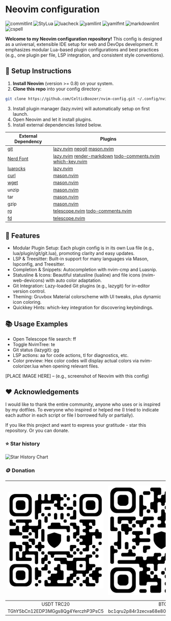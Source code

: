 # Neovim configuration

![commitlint](https://img.shields.io/github/actions/workflow/status/CelticBoozer/nvim-config/commitlint.yaml?branch=master&label=commitlint)
![StyLua](https://img.shields.io/github/actions/workflow/status/CelticBoozer/nvim-config/stylua.yaml?branch=master&label=StyLua)
![luacheck](https://img.shields.io/github/actions/workflow/status/CelticBoozer/nvim-config/luacheck.yaml?branch=master&label=luacheck)
![yamllint](https://img.shields.io/github/actions/workflow/status/CelticBoozer/nvim-config/yamllint.yaml?branch=master&label=yamllint)
![yamlfmt](https://img.shields.io/github/actions/workflow/status/CelticBoozer/nvim-config/yamlfmt.yaml?branch=master&label=yamlfmt)
![markdownlint](https://img.shields.io/github/actions/workflow/status/CelticBoozer/nvim-config/markdownlint.yaml?branch=master&label=markdownlint)
![cspell](https://img.shields.io/github/actions/workflow/status/CelticBoozer/nvim-config/cspell.yaml?branch=master&label=cspell)

**Welcome to my Neovim configuration repository!** This config is designed as a
universal, extensible IDE setup for web and DevOps development. It emphasizes
modular Lua-based plugin configurations and best practices (e.g., one plugin per
file, LSP integration, and consistent style conventions).

## 🚀 Setup Instructions

1. **Install Neovim** (version >= 0.8) on your system.
2. **Clone this repo** into your config directory:

```bash
git clone https://github.com/CelticBoozer/nvim-config.git ~/.config/nvim
```
<!-- markdownlint-disable-file MD029 -->
3. Install plugin manager (lazy.nvim) will automatically setup on first launch.
4. Open Neovim and let it install plugins.
5. Install external dependencies listed below.
<!-- markdownlint-diable-file MD013 -->
|External Dependency | Plugins |
|--------------------|---------|
| [git](https://git-scm.com/downloads) | [lazy.nvim](https://github.com/folke/lazy.nvim) [neogit](https://github.com/NeogitOrg/neogit) [mason.nvim](https://github.com/williamboman/mason.nvim) |
| [Nerd Font](https://www.nerdfonts.com/) | [lazy.nvim](https://github.com/folke/lazy.nvim) [render-markdown](https://github.com/MeanderingProgrammer/render-markdown.nvim) [todo-comments.nvim](https://github.com/folke/todo-comments.nvim) [which-key.nvim](https://github.com/folke/which-key.nvim) |
| [luarocks](https://luarocks.org/) | [lazy.nvim](https://github.com/folke/lazy.nvim) |
| [curl](https://curl.se/download.html) | [mason.nvim](https://github.com/williamboman/mason.nvim) |
| [wget](https://www.gnu.org/software/wget/) | [mason.nvim](https://github.com/williamboman/mason.nvim) |
| unzip | [mason.nvim](https://github.com/williamboman/mason.nvim) |
| tar | [mason.nvim](https://github.com/williamboman/mason.nvim) |
| gzip | [mason.nvim](https://github.com/williamboman/mason.nvim) |
| [rg](https://github.com/BurntSushi/ripgrep) | [telescope.nvim](https://github.com/nvim-telescope/telescope.nvim) [todo-comments.nvim](https://github.com/folke/todo-comments.nvim) |
| [fd](https://github.com/sharkdp/fd) | [telescope.nvim](https://github.com/nvim-telescope/telescope.nvim) |

## 🌟 Features

- Modular Plugin Setup: Each plugin config is in its own Lua file (e.g.,
lua/plugin/git/git.lua), promoting clarity and easy updates.
- LSP & Treesitter: Built-in support for many languages via Mason, lspconfig,
and Treesitter.
- Completion & Snippets: Autocompletion with nvim-cmp and Luasnip.
- Statusline & Icons: Beautiful statusline (lualine) and file icons
(nvim-web-devicons) with auto color adaptation.
- Git Integration: Lazy-loaded Git plugins (e.g., lazygit) for in-editor
version control.
- Theming: Gruvbox Material colorscheme with UI tweaks, plus dynamic icon
coloring.
- Quickkey Hints: which-key integration for discovering keybindings.

## 📚 Usage Examples
<!-- markdownlint-disable-file MD033 -->
- Open Telescope file search: <leader>ff
- Toggle NvimTree: <leader>te
- Git status (lazygit): <leader>gg
- LSP actions: <leader>aa for code actions, <leader>tl for diagnostics, etc.
- Color preview: Hex color codes will display actual colors via nvim-colorizer.lua
when opening relevant files.

[PLACE IMAGE HERE] – (e.g., screenshot of Neovim with this config)

## :heart: Acknowledgements

I would like to thank the entire community, anyone who uses or is inspired by
my dotfiles. To everyone who inspired or helped me (I tried to indicate each
author in each script or file I borrowed fully or partially).

If you like this project and want to express your gratitude - star this
repository. Or you can donate.

### :star: Star history

![Star History Chart](https://www.star-history.com/#CelticBoozer/nvim-config&CelticBoozer/dotfiles&Timeline)

### :coin: Donation
<!-- cSpell:disable -->
| ![USDT-TRC20](.github/assets/USDT.jpg)     | ![BTC](.github/assets/BTC.jpg)                     | ![ETH](.github/assets/ETH.jpg)                     |
|:----------------------------------:|:------------------------------------------:|:------------------------------------------:|
| USDT TRC20                         | BTC                                        | ETH                                        |
| TGhY5bCn12EDP3MGgs8Qg4YerczhP3PsC5 | bc1qru2p84r3zecva68e804jtjqp923mx2eekqwg3a | 0xb00d88737B0BD4f5cb5fc7519b3d27045b796ceb |
